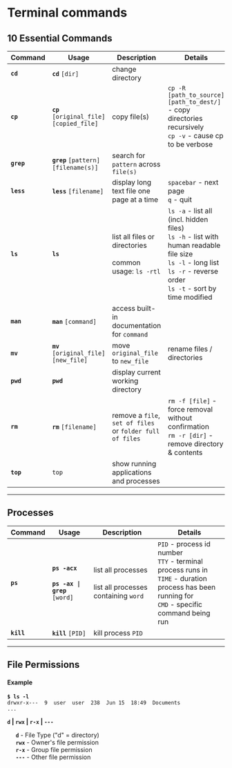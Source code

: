 # Terminal commands

## **10 Essential Commands**
| Command | Usage | Description         | Details |
|---------|-------|---------------------|---------| 
| **`cd`** | **`cd`** `[dir]` | change directory | 
| **`cp`** | **`cp`** `[original_file] [copied_file]` | copy file(s) | `cp -R [path_to_source] [path_to_dest/]` - copy directories recursively <br> `cp -v` - cause cp to be verbose |
| **`grep`** | **`grep`** `[pattern] [filename(s)]` | search for `pattern` across `file(s)` |
| **`less`** | **`less`** `[filename]` | display long text file one page at a time | `spacebar` - next page <br> `q` - quit |
| **`ls`** | **`ls`** | list all files or directories <br><br> common usage: `ls -rtl`| `ls -a` - list all (incl. hidden files) <br> `ls -h` - list with human readable file size <br> `ls -l` - long list <br> `ls -r` - reverse order <br> `ls -t` - sort by time modified |
| **`man`** | **`man`** `[command]` | access built-in documentation for `command` |
| **`mv`** | **`mv`** `[original_file]` `[new_file]` | move `original_file` to `new_file` | rename files / directories 
| **`pwd`** | **`pwd`** | display current working directory 
| **`rm`** | **`rm`** `[filename]` | remove a `file`, `set of files` or `folder full of files` | `rm -f [file]` - force removal without confirmation <br>`rm -r [dir]` - remove directory & contents |
| **`top`** | `top` | show running applications and processes |

---
## **Processes**

| Command | Usage | Description         | Details |
|---------|-------|---------------------|---------|
| **`ps`**| **`ps -acx`** <br><br> **`ps -ax \| grep`** `[word]`| list all processes <br><br>list all processes containing `word`  | `PID` - process id number <br> `TTY` - terminal process runs in <br> `TIME` - duration process has been running for <br> `CMD` - specific command being run |
| **`kill`** | **`kill`** `[PID]` | kill process `PID` |

---
## **File Permissions**
#### Example
<pre><code><b>$ ls -l</b>
drwxr-x---  9  user  user  238  Jun 15  18:49  Documents
...
</code></pre>
**`d` | `rwx` | `r-x` | `---`**

&nbsp;&nbsp;&nbsp;&nbsp;&nbsp;**`d`** - File Type ("d" = directory) <br>
&nbsp;&nbsp;&nbsp;&nbsp;&nbsp;**`rwx`** - Owner's file permission <br>
&nbsp;&nbsp;&nbsp;&nbsp;&nbsp;**`r-x`** - Group file permission <br>
&nbsp;&nbsp;&nbsp;&nbsp;&nbsp;**`---`** - Other file permission 